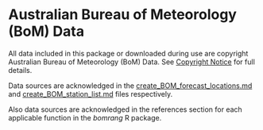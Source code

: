 # Australian Bureau of Meteorology (BoM) Data

All data included in this package or downloaded during use are copyright
Australian Bureau of Meteorology (BoM) Data. See
[Copyright Notice](http://www.bom.gov.au/other/copyright.shtml) for full
details.

Data sources are acknowledged in the
[create_BOM_forecast_locations.md](create_BOM_forecast_locations.md) and
[create_BOM_station_list.md](create_BOM_station_list.md) files respectively.

Also data sources are acknowledged in the references section for each applicable
function in the _bomrang_ R package.

